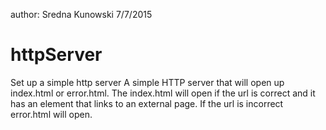 author: Sredna Kunowski 7/7/2015
# httpServer
Set up a simple http server
A simple HTTP server that will open up index.html or error.html. The index.html will open if the url is correct and it has an element that links to an external page. If the url is incorrect error.html will open.
